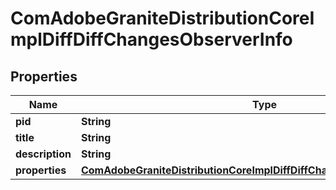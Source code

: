 
# ComAdobeGraniteDistributionCoreImplDiffDiffChangesObserverInfo

## Properties
Name | Type | Description | Notes
------------ | ------------- | ------------- | -------------
**pid** | **String** |  |  [optional]
**title** | **String** |  |  [optional]
**description** | **String** |  |  [optional]
**properties** | [**ComAdobeGraniteDistributionCoreImplDiffDiffChangesObserverProperties**](ComAdobeGraniteDistributionCoreImplDiffDiffChangesObserverProperties.md) |  |  [optional]



